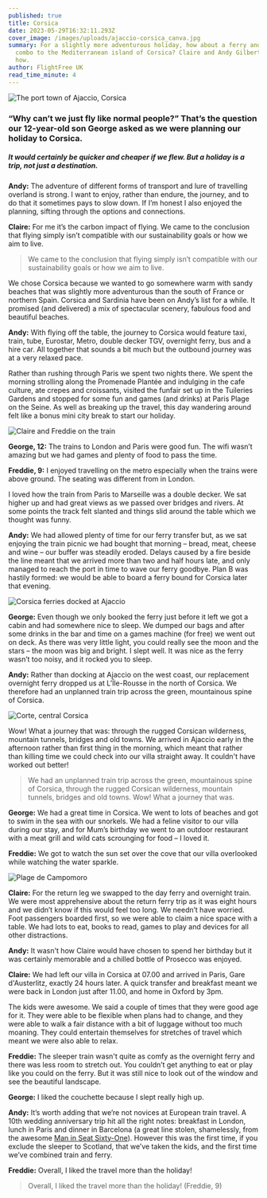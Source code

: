```yaml
---
published: true
title: Corsica
date: 2023-05-29T16:32:11.293Z
cover_image: /images/uploads/ajaccio-corsica_canva.jpg
summary: For a slightly more adventurous holiday, how about a ferry and train
  combo to the Mediterranean island of Corsica? Claire and Andy Gilbert tell us
  how.
author: FlightFree UK
read_time_minute: 4
---
```

![](/images/uploads/ajaccio-corsica_canva.jpg "The port town of Ajaccio, Corsica")

### “Why can’t we just fly like normal people?” That’s the question our 12-year-old son George asked as we were planning our holiday to Corsica. 

##### It would certainly be quicker and cheaper if we flew. But a holiday is a trip, not just a destination. 

**Andy:** The adventure of different forms of transport and lure of travelling overland is strong. I want to enjoy, rather than endure, the journey, and to do that it sometimes pays to slow down. If I’m honest I also enjoyed the planning, sifting through the options and connections.

**Claire:** For me it’s the carbon impact of flying. We came to the conclusion that flying simply isn’t compatible with our sustainability goals or how we aim to live.

> We came to the conclusion that flying simply isn’t compatible with our sustainability goals or how we aim to live.

We chose Corsica because we wanted to go somewhere warm with sandy beaches that was slightly more adventurous than the south of France or northern Spain. Corsica and Sardinia have been on Andy’s list for a while. It promised (and delivered) a mix of spectacular scenery, fabulous food and beautiful beaches. 

**Andy:** With flying off the table, the journey to Corsica would feature taxi, train, tube, Eurostar, Metro, double decker TGV, overnight ferry, bus and a hire car. All together that sounds a bit much but the outbound journey was at a very relaxed pace. 

Rather than rushing through Paris we spent two nights there. We spent the morning strolling along the Promenade Plantée and indulging in the cafe culture, ate crepes and croissants, visited the funfair set up in the Tuileries Gardens and stopped for some fun and games (and drinks) at Paris Plage on the Seine. As well as breaking up the travel, this day wandering around felt like a bonus mini city break to start our holiday.

![](/images/uploads/prosecco-on-train_claire-gilbert.jpg "Claire and Freddie on the train")

**George, 12:** The trains to London and Paris were good fun. The wifi wasn’t amazing but we had games and plenty of food to pass the time.

**Freddie, 9:** I enjoyed travelling on the metro especially when the trains were above ground. The seating was different from in London.

I loved how the train from Paris to Marseille was a double decker. We sat higher up and had great views as we passed over bridges and rivers. At some points the track felt slanted and things slid around the table which we thought was funny. 

**Andy:** We had allowed plenty of time for our ferry transfer but, as we sat enjoying the train picnic we had bought that morning – bread, meat, cheese and wine – our buffer was steadily eroded. Delays caused by a fire beside the line meant that we arrived more than two and half hours late, and only managed to reach the port in time to wave our ferry goodbye. Plan B was hastily formed: we would be able to board a ferry bound for Corsica later that evening.

![](/images/uploads/corsica-ferries_canva.jpg "Corsica ferries docked at Ajaccio")

**George:** Even though we only booked the ferry just before it left we got a cabin and had somewhere nice to sleep. We dumped our bags and after some drinks in the bar and time on a games machine (for free) we went out on deck. As there was very little light, you could really see the moon and the stars – the moon was big and bright. I slept well. It was nice as the ferry wasn’t too noisy, and it rocked you to sleep.

**Andy:** Rather than docking at Ajaccio on the west coast, our replacement overnight ferry dropped us at L’Île-Rousse in the north of Corsica. We therefore had an unplanned train trip across the green, mountainous spine of Corsica. 

![](/images/uploads/corte-corsica_canva.jpg "Corte, central Corsica")

Wow! What a journey that was: through the rugged Corsican wilderness, mountain tunnels, bridges and old towns. We arrived in Ajaccio early in the afternoon rather than first thing in the morning, which meant that rather than killing time we could check into our villa straight away. It couldn't have worked out better!

> We had an unplanned train trip across the green, mountainous spine of Corsica, through the rugged Corsican wilderness, mountain tunnels, bridges and old towns. Wow! What a journey that was.

**George:** We had a great time in Corsica. We went to lots of beaches and got to swim in the sea with our snorkels. We had a feline visitor to our villa during our stay, and for Mum’s birthday we went to an outdoor restaurant with a meat grill and wild cats scrounging for food – I loved it. 

**Freddie:** We got to watch the sun set over the cove that our villa overlooked while watching the water sparkle. 

![](/images/uploads/corsica_claire-gilbert.jpg "Plage de Campomoro")

**Claire:** For the return leg we swapped to the day ferry and overnight train. We were most apprehensive about the return ferry trip as it was eight hours and we didn’t know if this would feel too long. We needn’t have worried. Foot passengers boarded first, so we were able to claim a nice space with a table. We had lots to eat, books to read, games to play and devices for all other distractions.

**Andy:** It wasn't how Claire would have chosen to spend her birthday but it was certainly memorable and a chilled bottle of Prosecco was enjoyed. 

**Claire:** We had left our villa in Corsica at 07.00 and arrived in Paris, Gare d'Austerlitz, exactly 24 hours later. A quick transfer and breakfast meant we were back in London just after 11.00, and home in Oxford by 3pm. 

The kids were awesome. We said a couple of times that they were good age for it. They were able to be flexible when plans had to change, and they were able to walk a fair distance with a bit of luggage without too much moaning. They could entertain themselves for stretches of travel which meant we were also able to relax. 

**Freddie:** The sleeper train wasn't quite as comfy as the overnight ferry and there was less room to stretch out. You couldn’t get anything to eat or play like you could on the ferry. But it was still nice to look out of the window and see the beautiful landscape. 

**George:** I liked the couchette because I slept really high up. 

**Andy:** It’s worth adding that we’re not novices at European train travel. A 10th wedding anniversary trip hit all the right notes: breakfast in London, lunch in Paris and dinner in Barcelona (a great line stolen, shamelessly, from the awesome [Man in Seat Sixty-One](https://www.seat61.com/)). However this was the first time, if you exclude the sleeper to Scotland, that we’ve taken the kids, and the first time we’ve combined train and ferry. 

**Freddie:** Overall, I liked the travel more than the holiday!

> Overall, I liked the travel more than the holiday! (Freddie, 9)
